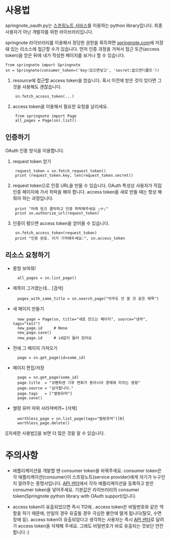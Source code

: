  사용법
========

springnote_oauth.py는 [스프링노트 서비스](http://www.springnote.com/)를 이용하는 python library입니다. 최종 사용자가 아닌 개발자를 위한 라이브러리입니다.

springnote 라이브러리를 이용해서 정당한 권한을 획득하면 [springnote.com](http://www.springnote.com)에 저장돼 있는 리소스에 접근할 수가 있습니다.
먼저 인증 과정을 거쳐서 접근 토큰(access token)을 얻은 뒤에 내가 작성한 페이지를 보거나 할 수 있습니다.

    from springnote import Springnote
    sn = Springnote(consumer_token=('key:있으면넣고', 'secret:없으면디폴트'))

1. resource에 접근할 access token을 얻습니다.
   혹시 이전에 받은 것이 있다면 그것을 사용해도 괜찮습니다.

        sn.fetch_access_token(...)

2. access token을 이용해서 필요한 요청을 날리세요.

        from springnote import Page
        all_pages = Page(sn).list()


## 인증하기

OAuth 인증 방식을 이용합니다. 

1. request token 얻기

        request_token = sn.fetch_request_token()
        print (request_token.key, len(request_token.secret))

2. request token으로 인증 URL을 만들 수 있습니다. 
   OAuth 특성상 사용자가 직접 인증 페이지에 가서 허락을 해야 합니다. 
   access token을 새로 만들 때는 항상 해줘야 하는 과정입니다.

        print "아래 링크 클릭하고 인증 허락해주세요 ;ㅁ;"
        print sn.authorize_url(request_token)

3. 인증이 됐으면 access token을 얻어올 수 있습니다.

        sn.fetch_access_token(request_token)
        print "인증 완료. 이거 기억해두세요:", sn.access_token


## 리소스 요청하기

* 몽땅 보여줘!

        all_pages = sn.list_page()

* 제목이 그거였는데... [검색]

        pages_with_same_title = sn.search_page("아무도 안 쓸 것 같은 제목")

* 새 페이지 만들기

        new_page = Page(sn, title="새로 만드는 페이지", source="냉무", tags="test")
        new_page.id     # None
        new_page.save()
        new_page.id     # id값이 들어 있어요

* 전에 그 페이지 가져오기

        page = sn.get_page(id=some_id)

* 페이지 편집/저장

        page = sn.get_page(some_id)
        page.title  = "코펜하겐 기후 변화가 동아시아 경제에 미치는 영향"
        page.source = "심각합니다."
        page.tags   = ["썰렁유머"]
        page.save()

* 썰렁 유머 따위 사라져버려~ [삭제]

        worthless_page = sn.list_page(tags="썰렁유머")[0]
        worthless_page.delete()

[[자세한 사용법]]을 보면 더 많은 것을 알 수 있습니다.

 주의사항
==========

 - 애플리케이션을 개발할 땐 consumer token을 바꿔주세요.
    consumer token은 각 애플리케이션(consumer)이 스프링노트(service provider)에게 자기가 누구인지 알려주는 증명서입니다.
    [API 센터](http://api.springnote.com/)에서 각자 애플리케이션을 등록하고 받은 consumer token을 넣어주세요.
    기본값은 라이브러리의 consumer token(Springnote python library with OAuth support)입니다. 
     
 - access token이 유출되었으면 즉시 112에..
    access token은 비밀번호와 같은 역할을 하기 때문에, 만일의 경우 유출될 경우 극심한 불안에 떨게 됩니다(탈모, 수면장애 등).
    access token이 유출되었다고 생각하는 사용자는 즉시 [API 센터](http://api.springnote.com/)로 달려가 access token을 삭제해 주세요.
    그래도 비밀번호가 바로 유출되는 것보단 안전합니다 :)


